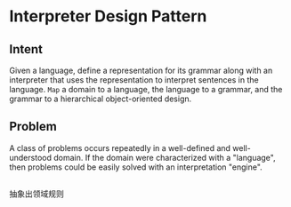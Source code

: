 # Interpreter Design Pattern
## Intent
Given a language, define a representation for its grammar along with an interpreter that uses the representation to interpret sentences in the language.
`Map` a domain to a language, the language to a grammar, and the grammar to a hierarchical object-oriented design.

## Problem
A class of problems occurs repeatedly in a well-defined and well-understood domain. If the domain were characterized with a "language", then problems could be easily solved with an interpretation "engine".

##
抽象出领域规则